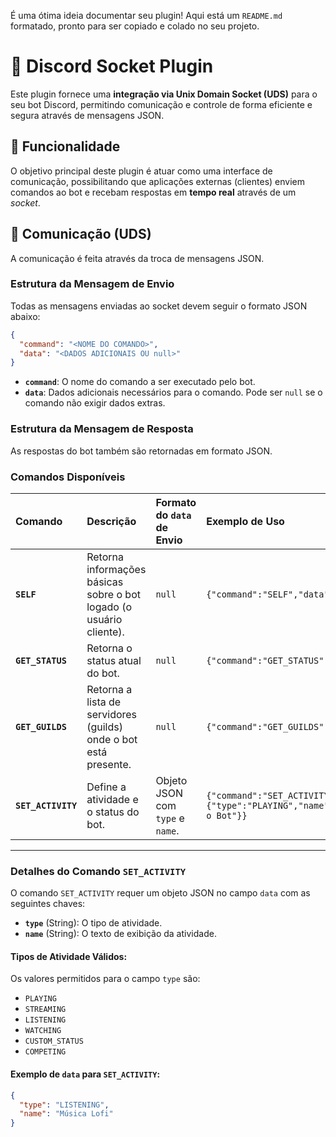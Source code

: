 É uma ótima ideia documentar seu plugin\! Aqui está um `README.md` formatado, pronto para ser copiado e colado no seu projeto.


# 🔌 Discord Socket Plugin

Este plugin fornece uma **integração via Unix Domain Socket (UDS)** para o seu bot Discord, permitindo comunicação e controle de forma eficiente e segura através de mensagens JSON.

## 🚀 Funcionalidade

O objetivo principal deste plugin é atuar como uma interface de comunicação, possibilitando que aplicações externas (clientes) enviem comandos ao bot e recebam respostas em **tempo real** através de um *socket*.

## 💬 Comunicação (UDS)

A comunicação é feita através da troca de mensagens JSON.

### Estrutura da Mensagem de Envio

Todas as mensagens enviadas ao socket devem seguir o formato JSON abaixo:

```json
{
  "command": "<NOME DO COMANDO>",
  "data": "<DADOS ADICIONAIS OU null>"
}
```

- **`command`**: O nome do comando a ser executado pelo bot.
- **`data`**: Dados adicionais necessários para o comando. Pode ser `null` se o comando não exigir dados extras.

### Estrutura da Mensagem de Resposta

As respostas do bot também são retornadas em formato JSON.

### Comandos Disponíveis

| Comando | Descrição                                                           | Formato do `data` de Envio | Exemplo de Uso |
| :--- |:--------------------------------------------------------------------| :--- | :--- |
| **`SELF`** | Retorna informações básicas sobre o bot logado (o usuário cliente). | `null` | `{"command":"SELF","data":null}` |
| **`GET_STATUS`** | Retorna o status atual do bot.                                      | `null` | `{"command":"GET_STATUS","data":null}` |
| **`GET_GUILDS`** | Retorna a lista de servidores (guilds) onde o bot está presente.    | `null` | `{"command":"GET_GUILDS","data":null}` |
| **`SET_ACTIVITY`** | Define a atividade e o status do bot.                               | Objeto JSON com `type` e `name`. | `{"command":"SET_ACTIVITY","data":{"type":"PLAYING","name":"Desenvolvendo o Bot"}}` |

-----

### Detalhes do Comando `SET_ACTIVITY`

O comando `SET_ACTIVITY` requer um objeto JSON no campo `data` com as seguintes chaves:

- **`type`** (String): O tipo de atividade.
- **`name`** (String): O texto de exibição da atividade.

#### Tipos de Atividade Válidos:

Os valores permitidos para o campo `type` são:

- `PLAYING`
- `STREAMING`
- `LISTENING`
- `WATCHING`
- `CUSTOM_STATUS`
- `COMPETING`

#### Exemplo de `data` para `SET_ACTIVITY`:

```json
{
  "type": "LISTENING",
  "name": "Música Lofi"
}
```
